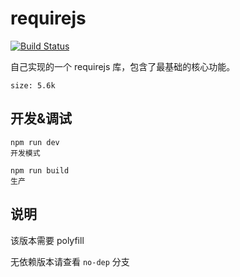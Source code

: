 # requirejs

[![Build Status](https://travis-ci.org/shalldie/requirejs.svg?branch=master)](https://travis-ci.org/shalldie/requirejs)

自己实现的一个 requirejs 库，包含了最基础的核心功能。

`size: 5.6k`

## 开发&调试

    npm run dev
    开发模式

    npm run build
    生产

## 说明

该版本需要 polyfill

无依赖版本请查看 `no-dep` 分支
